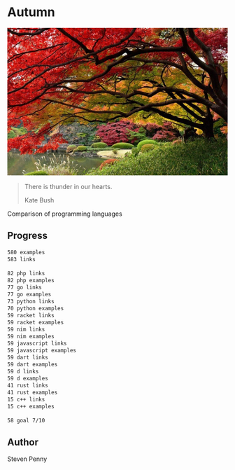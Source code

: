 # Autumn

![hero](docs/image.jpg)

> There is thunder in our hearts.
>
> Kate Bush

Comparison of programming languages

## Progress

~~~
580 examples
583 links

82 php links
82 php examples
77 go links
77 go examples
73 python links
70 python examples
59 racket links
59 racket examples
59 nim links
59 nim examples
59 javascript links
59 javascript examples
59 dart links
59 dart examples
59 d links
59 d examples
41 rust links
41 rust examples
15 c++ links
15 c++ examples

58 goal 7/10
~~~

## Author

Steven Penny
